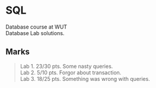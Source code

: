 # SQL
Database course at WUT </br>
Database Lab solutions.

## Marks
>Lab 1. 23/30 pts. Some nasty queries. </br>
>Lab 2. 5/10 pts. Forgor about transaction. </br>
>Lab 3. 18/25 pts. Something was wrong with queries.
